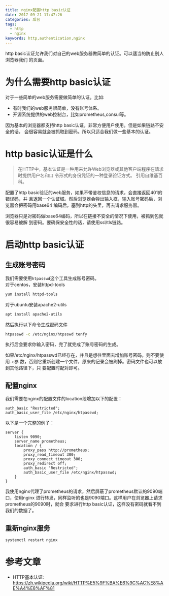 ```yaml
---
title: nginx配置http basic认证
date: 2017-09-21 17:47:26
categories: 后台
tags: 
  - http
  - nginx
keywords: http,authentication,nginx
---
```


http basic认证允许我们对自己的web服务器做简单的认证。可以适当的防止别人浏览器我们
的页面。

<!-- more -->

# 为什么需要http basic认证
对于一些简单的web服务需要做简单的认证。比如:
- 有时我们的web服务很简单，没有账号体系。  
- 开源系统提供的web控制台，比如prometheus,consul等。  

因为基本的浏览器都支持http basic认证，非常方便用户使用。但是如果链路不安全的话，
会很容易就会被抓取到密码。所以只适合我们做一些基本的认证。

# http basic认证是什么
>在HTTP中，基本认证是一种用来允许Web浏览器或其他客户端程序在请求时提供用户名和口
>令形式的身份凭证的一种登录验证方式。
引用自维基百科。

配置了http basic验证的web服务，如果不带鉴权信息的请求，会直接返回401的错误码，并
且返回一个认证域。然后浏览器会弹出输入框，输入账号密码后，浏览器会把密码用base64
编码后，塞到http的头里，再去请求服务器。

浏览器只是对密码做base64编码，所以在链接不安全的情况下使用，被抓到包就很容易被解
到密码。要确保安全性的话，请使用ssl/tls链路。

# 启动http basic认证
## 生成账号密码
我们需要使用`htpasswd`这个工具生成账号密码。  
对于centos，安装httpd-tools
```sh
yum install httpd-tools
```
对于ubuntu安装apache2-utils
```sh
apt install apache2-utils
```
然后执行以下命令生成密码文件
```sh
htpasswd -c /etc/nginx/htpsswd tenfy
```
执行后会要求你输入密码，完了就完成了账号密码的生成。  

如果/etc/nginx/htpasswd已经存在，并且是想往里面去增加账号密码，则不要使用`-c`参
数，否则它重新创建一个文件，原来的记录会被刷掉。密码文件也可以放到其他路径下，只
要配置时配对即可。

## 配置nginx
我们需要在nginx的配置文件的location段增加以下的配置：
```nginx
auth_basic "Restricted";
auth_basic_user_file /etc/nginx/htpasswd;
```

以下是一个完整的例子：
```nginx
server {
    listen 9090;
    server_name prometheus;
    location / {
        proxy_pass http://prometheus;
        proxy_read_timeout 300;
        proxy_connect_timeout 300;
        proxy_redirect off;
        auth_basic "Restricted";
        auth_basic_user_file /etc/nginx/htpasswd;
    }
}
```
我使用nginx代理了prometheus的请求，然后屏蔽了prometheus默认的9090端口，使用nginx
进行转发，同样监听的也是9090端口。这样用户在浏览器上请求prometheus的9090时，就会
要求进行http basic认证，这样没有密码就看不到我们的数据了。


## 重新nginx服务
```sh
systemctl restart nginx
```


# 参考文章
- HTTP基本认证: https://zh.wikipedia.org/wiki/HTTP%E5%9F%BA%E6%9C%AC%E8%AE%A4%E8%AF%81
